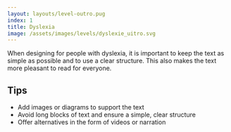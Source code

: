 ```yaml
---
layout: layouts/level-outro.pug
index: 1
title: Dyslexia
image: /assets/images/levels/dyslexie_uitro.svg
---
```


When designing for people with dyslexia, it is important to keep the text as simple as possible and to use a clear structure. This also makes the text more pleasant to read for everyone. 

## Tips

* Add images or diagrams to support the text
* Avoid long blocks of text and ensure a simple, clear structure
* Offer alternatives in the form of videos or narration 